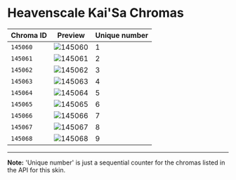 # Heavenscale Kai'Sa Chromas

| Chroma ID | Preview | Unique number |
|---|---|---|
| `145060` | ![145060](https://raw.communitydragon.org/latest/plugins/rcp-be-lol-game-data/global/default/v1/champion-chroma-images/145/145060.png) | 1 |
| `145061` | ![145061](https://raw.communitydragon.org/latest/plugins/rcp-be-lol-game-data/global/default/v1/champion-chroma-images/145/145061.png) | 2 |
| `145062` | ![145062](https://raw.communitydragon.org/latest/plugins/rcp-be-lol-game-data/global/default/v1/champion-chroma-images/145/145062.png) | 3 |
| `145063` | ![145063](https://raw.communitydragon.org/latest/plugins/rcp-be-lol-game-data/global/default/v1/champion-chroma-images/145/145063.png) | 4 |
| `145064` | ![145064](https://raw.communitydragon.org/latest/plugins/rcp-be-lol-game-data/global/default/v1/champion-chroma-images/145/145064.png) | 5 |
| `145065` | ![145065](https://raw.communitydragon.org/latest/plugins/rcp-be-lol-game-data/global/default/v1/champion-chroma-images/145/145065.png) | 6 |
| `145066` | ![145066](https://raw.communitydragon.org/latest/plugins/rcp-be-lol-game-data/global/default/v1/champion-chroma-images/145/145066.png) | 7 |
| `145067` | ![145067](https://raw.communitydragon.org/latest/plugins/rcp-be-lol-game-data/global/default/v1/champion-chroma-images/145/145067.png) | 8 |
| `145068` | ![145068](https://raw.communitydragon.org/latest/plugins/rcp-be-lol-game-data/global/default/v1/champion-chroma-images/145/145068.png) | 9 |

---

**Note:** 'Unique number' is just a sequential counter for the chromas listed in the API for this skin.